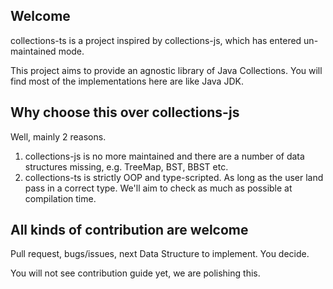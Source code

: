 ## Welcome

collections-ts is a project inspired by collections-js, which has entered 
un-maintained mode.

This project aims to provide an agnostic library of Java Collections. 
You will find most of the implementations here are like Java JDK.

## Why choose this over collections-js

Well, mainly 2 reasons.

1. collections-js is no more maintained and there are a number of data structures missing, e.g. TreeMap, BST, BBST etc.
2. collections-ts is strictly OOP and type-scripted. As long as the user land pass in a correct type. We'll aim to check as much as possible at compilation time. 


## All kinds of contribution are welcome

Pull request, bugs/issues, next Data Structure to implement. You decide.

You will not see contribution guide yet, we are polishing this.
